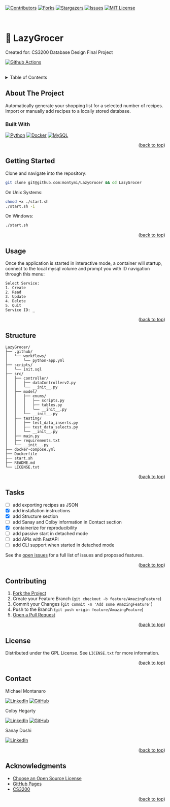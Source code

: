 <div id="readme-top"></div>

<!-- PROJECT SHIELDS -->
[![Contributors][contributors-shield]][contributors-url]
[![Forks][forks-shield]][forks-url]
[![Stargazers][stars-shield]][stars-url]
[![Issues][issues-shield]][issues-url]
[![MIT License][license-shield]][license-url]

<!-- PROJECT LOGO -->
<br />

# 🛒 LazyGrocer

Created for: CS3200 Database Design Final Project

[![Github Actions][ghactionsLogo]][ghactionsLogo-url]

<br />

<!-- TABLE OF CONTENTS -->
<details>
  <summary>Table of Contents</summary>
  <ol>
    <li><a href="#about-the-project">About The Project</a></li>
    <li><a href="#getting-started">Getting Started</a></li>
    <li><a href="#usage">Usage</a></li>
    <li><a href="#structure">Structure</a></li>
    <li><a href="#tasks">Tasks</a></li>
    <li><a href="#contributing">Contributing</a></li>
    <li><a href="#license">License</a></li>
    <li><a href="#contact">Contact</a></li>
    <li><a href="#acknowledgments">Acknowledgments</a></li>
  </ol>
</details>

<!-- ABOUT THE PROJECT -->
## About The Project

Automatically generate your shopping list for a selected number of recipes. Import or manually add recipes to a locally stored database.

### Built With
[![Python][pythonLogo]][pythonLogo-url]
[![Docker][dockerLogo]][dockerLogo-url]
[![MySQL][mysqlLogo]][mysqlLogo-url]


<p align="right">(<a href="#readme-top">back to top</a>)</p>

<!-- GETTING STARTED -->
## Getting Started

Clone and navigate into the repository:
```bash
git clone git@github.com:montymi/LazyGrocer && cd LazyGrocer
```

On Unix Systems:
```bash
chmod +x ./start.sh
./start.sh -i
```
On Windows:
```bash
./start.sh
```
<p align="right">(<a href="#readme-top">back to top</a>)</p>

<!-- USAGE EXAMPLES -->
## Usage

Once the application is started in interactive mode, a container will startup, connect to the local mysql volume and prompt you with ID navigation through this menu:
```
Select Service:
1. Create
2. Read
3. Update
4. Delete
5. Quit
Service ID: _
```

<p align="right">(<a href="#readme-top">back to top</a>)</p>

<!-- STRUCTURE -->
## Structure
```
LazyGrocer/
├── .github/
│   └── workflows/
│       └── python-app.yml
├── scripts/
│   └── init.sql
├── src/
│   ├── controller/
│   │   ├── dataControllerv2.py
│   │   └── __init__.py
│   ├── model/
│   │   ├── enums/
│   │   │   ├── scripts.py
│   │   │   ├── tables.py
│   │   │   └── __init__.py
│   │   └── __init__.py
│   ├── testing/
│   │   ├── test_data_inserts.py
│   │   ├── test_data_selects.py
│   │   └── __init__.py
│   ├── main.py
│   ├── requirements.txt
│   └── __init__.py
├── docker-compose.yml
├── Dockerfile
├── start.sh
├── README.md
└── LICENSE.txt
```

<p align="right">(<a href="#readme-top">back to top</a>)</p>

<!-- TASKS -->
## Tasks
- [ ] add exporting recipes as JSON
- [X] add installation instructions
- [X] add Structure section
- [ ] add Sanay and Colby information in Contact section
- [X] containerize for reproducibility
- [ ] add passive start in detached mode
- [ ] add APIs with FastAPI
- [ ] add CLI support when started in detached mode

See the [open issues](https://github.com/montymi/LazyGrocer/issues) for a full list of issues and proposed features.

<p align="right">(<a href="#readme-top">back to top</a>)</p>



<!-- CONTRIBUTING -->
## Contributing

1. [Fork the Project](https://docs.github.com/en/get-started/quickstart/fork-a-repo)
2. Create your Feature Branch (`git checkout -b feature/AmazingFeature`)
3. Commit your Changes (`git commit -m 'Add some AmazingFeature'`)
4. Push to the Branch (`git push origin feature/AmazingFeature`)
5. [Open a Pull Request](https://docs.github.com/en/pull-requests/collaborating-with-pull-requests/proposing-changes-to-your-work-with-pull-requests/about-pull-requests)

<p align="right">(<a href="#readme-top">back to top</a>)</p>



<!-- LICENSE -->
## License

Distributed under the GPL License. See `LICENSE.txt` for more information.

<p align="right">(<a href="#readme-top">back to top</a>)</p>



<!-- CONTACT -->
## Contact

Michael Montanaro

[![LinkedIn][linkedinLogo]](https://www.linkedin.com/in/michael-montanaro/) 
[![GitHub][githubLogo]](https://github.com/montymi)

Colby Hegarty 

[![LinkedIn][linkedinLogo]](https://www.linkedin.com/in/colby-hegarty-7131521b8/) 
[![GitHub][githubLogo]](https://github.com/colbyhegarty)

Sanay Doshi

[![LinkedIn][linkedinLogo]](https://www.linkedin.com/in/sanay-doshi-352350200/)

<p align="right">(<a href="#readme-top">back to top</a>)</p>


<!-- ACKNOWLEDGMENTS -->
## Acknowledgments

* [Choose an Open Source License](https://choosealicense.com)
* [GitHub Pages](https://pages.github.com)
* [CS3200](https://www.khoury.northeastern.edu/home/kathleen/)

<p align="right">(<a href="#readme-top">back to top</a>)</p>



<!-- MARKDOWN LINKS & IMAGES -->
<!-- https://www.markdownguide.org/basic-syntax/#reference-style-links -->
[linkedinLogo]: https://img.shields.io/badge/-LinkedIn-black.svg?style=for-the-badge&logo=linkedin
[githubLogo]: https://img.shields.io/badge/-GitHub-black.svg?style=for-the-badge&logo=github
[ghactionsLogo]: https://github.com/montymi/LazyGrocer/actions/workflows/python-app.yml/badge.svg
[ghactionsLogo-url]: https://github.com/montymi/LazyGrocer/actions/workflows/python-app.yml
[pythonLogo]: https://img.shields.io/badge/Python-black?style=for-the-badge&logo=python&logoColor=natural
[pythonLogo-url]: https://python.org/
[mysqlLogo]: https://img.shields.io/badge/MySQL-black?style=for-the-badge&logo=mysql
[mysqlLogo-url]: https://www.mysql.com/
[dockerLogo]: https://img.shields.io/badge/Docker-black?style=for-the-badge&logo=docker
[dockerLogo-url]: https://www.docker.com/
[contributors-shield]: https://img.shields.io/github/contributors/montymi/LazyGrocer.svg?style=for-the-badge
[contributors-url]: https://github.com/montymi/LazyGrocer/graphs/contributors
[forks-shield]: https://img.shields.io/github/forks/montymi/LazyGrocer.svg?style=for-the-badge
[forks-url]: https://github.com/montymi/LazyGrocer/network/members
[stars-shield]: https://img.shields.io/github/stars/montymi/LazyGrocer.svg?style=for-the-badge
[stars-url]: https://github.com/montymi/LazyGrocer/stargazers
[issues-shield]: https://img.shields.io/github/issues/montymi/LazyGrocer.svg?style=for-the-badge
[issues-url]: https://github.com/montymi/LazyGrocer/issues
[license-shield]: https://img.shields.io/github/license/montymi/LazyGrocer.svg?style=for-the-badge
[license-url]: https://github.com/montymi/LazyGrocer/blob/master/LICENSE.txt
[linkedin-shield]: https://img.shields.io/badge/-LinkedIn-black.svg?style=for-the-badge&logo=linkedin&colorB=555
[linkedin-url]: https://linkedin.com/in/michael-montanaro
